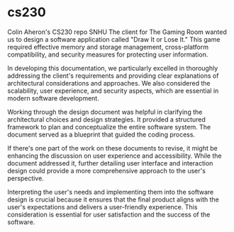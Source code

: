 # cs230
Colin Aheron's CS230 repo SNHU
The client for The Gaming Room wanted us to design a software application called "Draw It or Lose It." This game required effective memory and storage management, cross-platform compatibility, and security measures for protecting user information.

In developing this documentation, we particularly excelled in thoroughly addressing the client's requirements and providing clear explanations of architectural considerations and approaches. We also considered the scalability, user experience, and security aspects, which are essential in modern software development.

Working through the design document was helpful in clarifying the architectural choices and design strategies. It provided a structured framework to plan and conceptualize the entire software system. The document served as a blueprint that guided the coding process.

If there's one part of the work on these documents to revise, it might be enhancing the discussion on user experience and accessibility. While the document addressed it, further detailing user interface and interaction design could provide a more comprehensive approach to the user's perspective.

Interpreting the user's needs and implementing them into the software design is crucial because it ensures that the final product aligns with the user's expectations and delivers a user-friendly experience. This consideration is essential for user satisfaction and the success of the software.
